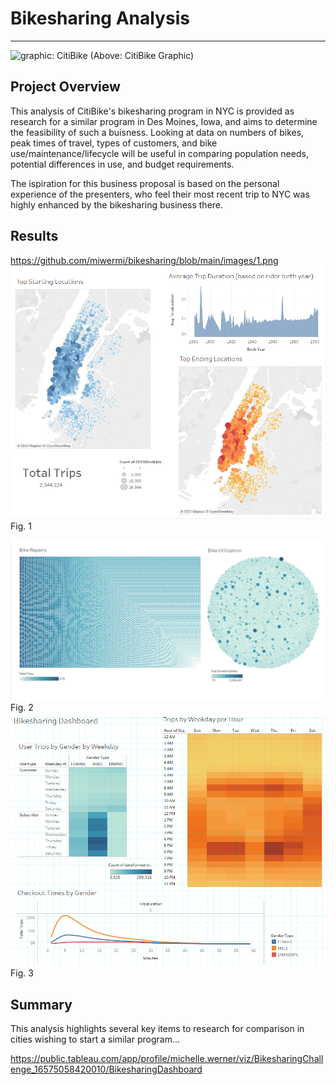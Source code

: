 
<!--                                                                                           Michelle Werner (7/10/2022)-->
# Bikesharing Analysis
---

<!--![alt](resources/___.png)-->
<img src="https://github.com/miwermi/bikesharing/blob/main/static/images/citibike.png" alt ="graphic: CitiBike">
(Above: CitiBike Graphic)

## Project Overview

This analysis of CitiBike's bikesharing program in NYC is provided as research for a similar program in Des Moines, Iowa, and aims to determine the feasibility of such a buisness. Looking at data on numbers of bikes, peak times of travel, types of customers, and bike use/maintenance/lifecycle will be useful in comparing population needs, potential differences in use, and budget requirements.

The ispiration for this business proposal is based on the personal experience of the presenters, who feel their most recent trip to NYC was highly enhanced by the bikesharing business there.

## Results

https://github.com/miwermi/bikesharing/blob/main/images/1.png
<img src="https://github.com/miwermi/bikesharing/blob/main/images/1.png" alt ="1">
Fig. 1

<img src="https://github.com/miwermi/bikesharing/blob/main/images/2.png" alt ="2">
Fig. 2

<img src="https://github.com/miwermi/bikesharing/blob/main/images/7.png" alt ="7">
Fig. 3

## Summary
This analysis highlights several key items to research for comparison in cities wishing to start a similar program...

https://public.tableau.com/app/profile/michelle.werner/viz/BikesharingChallenge_16575058420010/BikesharingDashboard
